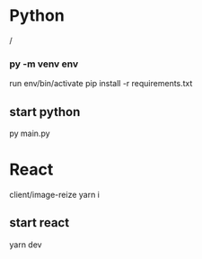 # Python
/
### py -m venv env
run env/bin/activate
pip install -r requirements.txt

## start python

py main.py

# React
client/image-reize
yarn i

## start react
yarn dev
